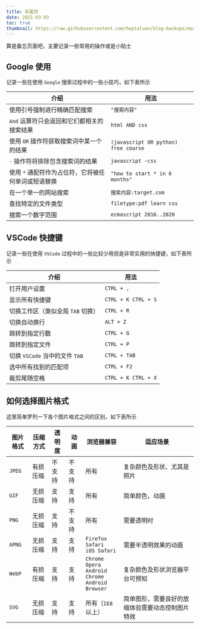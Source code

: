 ```yaml
---
title: 彩蛋页
date: 2021-03-03
toc: true
thumbnail: https://raw.githubusercontent.com/heptaluan/blog-backups/master/cdn/cover/06.webp
---
```


算是备忘页面吧，主要记录一些常用的操作或是小贴士

<!--more-->

## Google 使用

记录一些在使用 `Google` 搜索过程中的一些小技巧，如下表所示

介绍 | 用法
-|-
使用引号强制进行精确匹配搜索 | `"搜索内容"`
`And` 运算符只会返回和它们都相关的搜索结果 | `html AND css`
使用 `OR` 操作符获取搜索词中某一个的结果 | `(javascript OR python) free course`
`-` 操作符将排除包含搜索词的结果 | `javascript -css`
使用 `*` 通配符作为占位符，它将被任何单词或短语替换 | `"how to start * in 6 months"`
在一个单一的网站搜索 | `搜索内容:target.com`
查找特定的文件类型 | `filetype:pdf learn css`
搜索一个数字范围 | `ecmascript 2016..2020`



## VSCode 快捷键

记录一些在使用 `VSCode` 过程中的一些比较少用但是非常实用的快捷键，如下表所示

介绍 | 用法
-|-
打开用户设置 | `CTRL + ,`
显示所有快捷键 | `CTRL + K CTRL + S`
切换工作区（类似全局 `TAB` 切换） | `CTRL + R`
切换自动换行 | `ALT + Z`
跳转到指定行数 | `CTRL + G`
跳转到指定文件 | `CTRL + P`
切换 `VSCode` 当中的文件 `TAB` | `CTRL + TAB`
选中所有找到的匹配项 | `CTRL + F2`
裁剪尾随空格 | `CTRL + K CTRL + X`



## 如何选择图片格式

这里简单罗列一下各个图片格式之间的区别，如下表所示

图片格式 | 压缩方式 | 透明度 | 动画 | 浏览器兼容 | 适应场景
-|-|-|-|-|-
`JPEG` | 有损压缩 | 不支持 | 不支持 | 所有 | 复杂颜色及形状、尤其是照片
`GIF` | 无损压缩 | 支持 | 支持 | 所有 | 简单颜色，动画
`PNG` | 无损压缩 | 支持 | 不支持 | 所有 | 需要透明时
`APNG` | 无损压缩 | 支持 | 支持 | `Firefox`<br>`Safari` <br>`iOS Safari` | 需要半透明效果的动画
`WebP` | 有损压缩 | 支持 | 支持 | `Chrome`<br>`Opera` <br> `Android Chrome`<br>`Android Browser` | 复杂颜色及形状浏览器平台可预知
`SVG` | 无损压缩 | 支持 | 支持 | 所有（`IE8` 以上） | 简单图形，需要良好的放缩体验需要动态控制图片特效



<!-- 

## js 代码如何执行的

在执行一段代码时，JS 引擎会首先创建一个执行栈

然后JS引擎会创建一个全局执行上下文，并push到执行栈中, 这个过程JS引擎会为这段代码中所有变量分配内存并赋一个初始值（undefined），在创建完成后，JS引擎会进入执行阶段，这个过程JS引擎会逐行的执行代码，即为之前分配好内存的变量逐个赋值(真实值)。

如果这段代码中存在function的声明和调用，那么JS引擎会创建一个函数执行上下文，并push到执行栈中，其创建和执行过程跟全局执行上下文一样。但有特殊情况，即当函数中存在对其它函数的调用时，JS引擎会在父函数执行的过程中，将子函数的全局执行上下文push到执行栈，这也是为什么子函数能够访问到父函数内所声明的变量。

还有一种特殊情况是，在子函数执行的过程中，父函数已经return了，这种情况下，JS引擎会将父函数的上下文从执行栈中移除，与此同时，JS引擎会为还在执行的子函数上下文创建一个闭包，这个闭包里保存了父函数内声明的变量及其赋值，子函数仍然能够在其上下文中访问并使用这边变量/常量。当子函数执行完毕，JS引擎才会将子函数的上下文及闭包一并从执行栈中移除。

最后，JS引擎是单线程的，那么它是如何处理高并发的呢？即当代码中存在异步调用时JS是如何执行的。比如setTimeout或fetch请求都是non-blocking的，当异步调用代码触发时，JS引擎会将需要异步执行的代码移出调用栈，直到等待到返回结果，JS引擎会立即将与之对应的回调函数push进任务队列中等待被调用，当调用(执行)栈中已经没有需要被执行的代码时，JS引擎会立刻将任务队列中的回调函数逐个push进调用栈并执行。这个过程我们也称之为事件循环。

更多的可以参考 https://juejin.cn/post/6844903779645538318#heading-5 详细介绍了函数的创建，底层实现，执行机制

另外还有 https://ui.dev/ultimate-guide-to-execution-contexts-hoisting-scopes-and-closures-in-javascript/?spm=ata.13261165.0.0.2d8e16798YR8lw

对于JS引擎的执行做了图形化的说明，更加便于理解。


-->